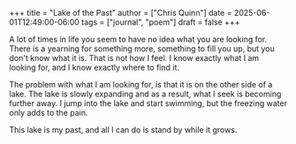+++
title = "Lake of the Past"
author = ["Chris Quinn"]
date = 2025-06-01T12:49:00-06:00
tags = ["journal", "poem"]
draft = false
+++

A lot of times in life you seem to have no idea what you are looking
for. There is a yearning for something more, something to fill you up,
but you don't know what it is. That is not how I feel. I know exactly
what I am looking for, and I know exactly where to find it.

The problem with what I am looking for, is that it is on the other
side of a lake. The lake is slowly expanding and as a result, what I
seek is becoming further away. I jump into the lake and start
swimming, but the freezing water only adds to the pain.

This lake is my past, and all I can do is stand by while it grows.
